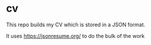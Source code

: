 # cv
This repo builds my CV which is stored in a JSON format.

It uses https://jsonresume.org/ to do the bulk of the work
